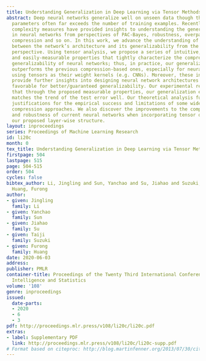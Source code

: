 ```yaml
---
title: Understanding Generalization in Deep Learning via Tensor Methods
abstract: Deep neural networks generalize well on unseen data though the number of
  parameters often far exceeds the number of training examples. Recently proposed
  complexity measures have provided insights to understanding the generalizability
  in neural networks from perspectives of PAC-Bayes, robustness, overparametrization,
  compression and so on. In this work, we advance the understanding of the relations
  between the network’s architecture and its generalizability from the compression
  perspective. Using tensor analysis, we propose a series of intuitive, data-dependent
  and easily-measurable properties that tightly characterize the compressibility and
  generalizability of neural networks; thus, in practice, our generalization bound
  outperforms the previous compression-based ones, especially for neural networks
  using tensors as their weight kernels (e.g. CNNs). Moreover, these intuitive measurements
  provide further insights into designing neural network architectures with properties
  favorable for better/guaranteed generalizability. Our experimental results demonstrate
  that through the proposed measurable properties, our generalization error bound
  matches the trend of the test error well. Our theoretical analysis further provides
  justifications for the empirical success and limitations of some widely-used tensor-based
  compression approaches. We also discover the improvements to the compressibility
  and robustness of current neural networks when incorporating tensor operations via
  our proposed layer-wise structure.
layout: inproceedings
series: Proceedings of Machine Learning Research
id: li20c
month: 0
tex_title: Understanding Generalization in Deep Learning via Tensor Methods
firstpage: 504
lastpage: 515
page: 504-515
order: 504
cycles: false
bibtex_author: Li, Jingling and Sun, Yanchao and Su, Jiahao and Suzuki, Taiji and
  Huang, Furong
author:
- given: Jingling
  family: Li
- given: Yanchao
  family: Sun
- given: Jiahao
  family: Su
- given: Taiji
  family: Suzuki
- given: Furong
  family: Huang
date: 2020-06-03
address: 
publisher: PMLR
container-title: Proceedings of the Twenty Third International Conference on Artificial
  Intelligence and Statistics
volume: '108'
genre: inproceedings
issued:
  date-parts:
  - 2020
  - 6
  - 3
pdf: http://proceedings.mlr.press/v108/li20c/li20c.pdf
extras:
- label: Supplementary PDF
  link: http://proceedings.mlr.press/v108/li20c/li20c-supp.pdf
# Format based on citeproc: http://blog.martinfenner.org/2013/07/30/citeproc-yaml-for-bibliographies/
---
```

